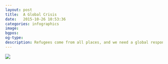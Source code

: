 ```yaml
---
layout: post
title:  A Global Crisis
date:   2015-10-26 10:53:36
categories: infographics
image: 
bgpos:
og-type:
description: Refugees come from all places, and we need a global response.
---
```


<img src="{{page.image}}">